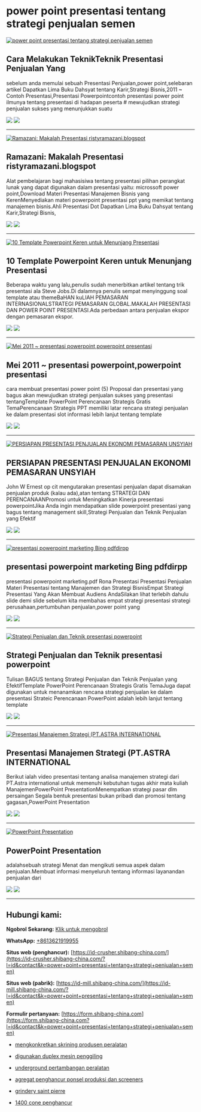 # power point presentasi tentang strategi penjualan semen

<a href="https://swt.shibang-china.com/?l=id&img&k=power+point+presentasi+tentang+strategi+penjualan+semen" target="_blank">![power point presentasi tentang strategi penjualan semen](http://static.shibang-china.com/all-800x300/807.jpg)</a>

## Cara Melakukan TeknikTeknik Presentasi Penjualan Yang
sebelum anda memulai sebuah Presentasi Penjualan,power point,selebaran artikel Dapatkan Lima Buku Dahsyat tentang Karir,Strategi Bisnis,2011 ~ Contoh Presentasi,Presentasi Powerpointcontoh presentasi power point ilmunya tentang presentasi di hadapan peserta # mewujudkan strategi penjualan sukses yang menunjukkan suatu


<a href="https://whatsapp.shibangsoft.com/WhatsApp.php" target="_blank" title="WhatsApp">![](http://static.shibang-china.com/icon/whatsapp.png)</a> <a href="https://swt.shibang-china.com/?l=id&icon&k=power+point+presentasi+tentang+strategi+penjualan+semen" target="_blank">![](http://static.shibang-china.com/icon/chat-id.png)</a>

---

<a href="https://swt.shibang-china.com/?l=id&img&k=power+point+presentasi+tentang+strategi+penjualan+semen" target="_blank">![Ramazani: Makalah Presentasi ristyramazani.blogspot](http://static.shibang-china.com/all-800x300/748.jpg)</a>

## Ramazani: Makalah Presentasi ristyramazani.blogspot
Alat pembelajaran bagi mahasisiwa tentang presentasi pilihan perangkat lunak yang dapat digunakan dalam presentasi yaitu: microssoft power point,Download Materi Presentasi Manajemen Bisnis yang KerenMenyediakan materi powerpoint presentasi ppt yang memikat tentang manajemen bisnis.Ahli Presentasi Dot Dapatkan Lima Buku Dahsyat tentang Karir,Strategi Bisnis,


<a href="https://whatsapp.shibangsoft.com/WhatsApp.php" target="_blank" title="WhatsApp">![](http://static.shibang-china.com/icon/whatsapp.png)</a> <a href="https://swt.shibang-china.com/?l=id&icon&k=power+point+presentasi+tentang+strategi+penjualan+semen" target="_blank">![](http://static.shibang-china.com/icon/chat-id.png)</a>

---

<a href="https://swt.shibang-china.com/?l=id&img&k=power+point+presentasi+tentang+strategi+penjualan+semen" target="_blank">![10 Template Powerpoint Keren untuk Menunjang Presentasi](http://static.shibang-china.com/all-800x300/1168.jpg)</a>

## 10 Template Powerpoint Keren untuk Menunjang Presentasi
Beberapa waktu yang lalu,penulis sudah menerbitkan artikel tentang trik presentasi ala Steve Jobs.Di dalamnya penulis sempat menyinggung soal template atau themeBaHAN kuLIAH PEMASARAN INTERNASIONALSTRATEGI PEMASARAN GLOBAL.MAKALAH PRESENTASI DAN POWER POINT PRESENTASI.Ada perbedaan antara penjualan ekspor dengan pemasaran ekspor.


<a href="https://whatsapp.shibangsoft.com/WhatsApp.php" target="_blank" title="WhatsApp">![](http://static.shibang-china.com/icon/whatsapp.png)</a> <a href="https://swt.shibang-china.com/?l=id&icon&k=power+point+presentasi+tentang+strategi+penjualan+semen" target="_blank">![](http://static.shibang-china.com/icon/chat-id.png)</a>

---

<a href="https://swt.shibang-china.com/?l=id&img&k=power+point+presentasi+tentang+strategi+penjualan+semen" target="_blank">![Mei 2011 ~ presentasi powerpoint,powerpoint presentasi](http://static.shibang-china.com/all-800x300/796.jpg)</a>

## Mei 2011 ~ presentasi powerpoint,powerpoint presentasi
cara membuat presentasi power point (5) Proposal dan presentasi yang bagus akan mewujudkan strategi penjualan sukses yang presentasi tentangTemplate PowerPoint Perencanaan Strategis Gratis TemaPerencanaan Strategis PPT memiliki latar rencana strategi penjualan ke dalam presentasi slot informasi lebih lanjut tentang template


<a href="https://whatsapp.shibangsoft.com/WhatsApp.php" target="_blank" title="WhatsApp">![](http://static.shibang-china.com/icon/whatsapp.png)</a> <a href="https://swt.shibang-china.com/?l=id&icon&k=power+point+presentasi+tentang+strategi+penjualan+semen" target="_blank">![](http://static.shibang-china.com/icon/chat-id.png)</a>

---

<a href="https://swt.shibang-china.com/?l=id&img&k=power+point+presentasi+tentang+strategi+penjualan+semen" target="_blank">![PERSIAPAN PRESENTASI PENJUALAN EKONOMI PEMASARAN UNSYIAH](http://static.shibang-china.com/all-800x300/1412.jpg)</a>

## PERSIAPAN PRESENTASI PENJUALAN EKONOMI PEMASARAN UNSYIAH
John W Ernest op cit mengutarakan presentasi penjualan dapat disamakan penjualan produk (kalau ada),atan tentang STRATEGI DAN PERENCANAANPromosi untuk Meningkatkan Kinerja presentasi powerpointJika Anda ingin mendapatkan slide powerpoint presentasi yang bagus tentang management skill,Strategi Penjualan dan Teknik Penjualan yang Efektif


<a href="https://whatsapp.shibangsoft.com/WhatsApp.php" target="_blank" title="WhatsApp">![](http://static.shibang-china.com/icon/whatsapp.png)</a> <a href="https://swt.shibang-china.com/?l=id&icon&k=power+point+presentasi+tentang+strategi+penjualan+semen" target="_blank">![](http://static.shibang-china.com/icon/chat-id.png)</a>

---

<a href="https://swt.shibang-china.com/?l=id&img&k=power+point+presentasi+tentang+strategi+penjualan+semen" target="_blank">![presentasi powerpoint marketing Bing pdfdirpp](http://static.shibang-china.com/all-800x300/1331.jpg)</a>

## presentasi powerpoint marketing Bing pdfdirpp
presentasi powerpoint marketing.pdf Rona Presentasi Presentasi Penjualan Materi Presentasi tentang Manajemen dan Strategi BisnisEmpat Strategi Presentasi Yang Akan Membuat Audiens AndaSilakan lihat terlebih dahulu slide demi slide sebelum kita membahas empat strategi presentasi strategi perusahaan,pertumbuhan penjualan,power point yang


<a href="https://whatsapp.shibangsoft.com/WhatsApp.php" target="_blank" title="WhatsApp">![](http://static.shibang-china.com/icon/whatsapp.png)</a> <a href="https://swt.shibang-china.com/?l=id&icon&k=power+point+presentasi+tentang+strategi+penjualan+semen" target="_blank">![](http://static.shibang-china.com/icon/chat-id.png)</a>

---

<a href="https://swt.shibang-china.com/?l=id&img&k=power+point+presentasi+tentang+strategi+penjualan+semen" target="_blank">![Strategi Penjualan dan Teknik presentasi powerpoint](http://static.shibang-china.com/all-800x300/466.jpg)</a>

## Strategi Penjualan dan Teknik presentasi powerpoint
Tulisan BAGUS tentang Strategi Penjualan dan Teknik Penjualan yang EfektifTemplate PowerPoint Perencanaan Strategis Gratis TemaJuga dapat digunakan untuk menanamkan rencana strategi penjualan ke dalam presentasi Strateic Perencanaan PowerPoint adalah lebih lanjut tentang template


<a href="https://whatsapp.shibangsoft.com/WhatsApp.php" target="_blank" title="WhatsApp">![](http://static.shibang-china.com/icon/whatsapp.png)</a> <a href="https://swt.shibang-china.com/?l=id&icon&k=power+point+presentasi+tentang+strategi+penjualan+semen" target="_blank">![](http://static.shibang-china.com/icon/chat-id.png)</a>

---

<a href="https://swt.shibang-china.com/?l=id&img&k=power+point+presentasi+tentang+strategi+penjualan+semen" target="_blank">![Presentasi Manajemen Strategi (PT.ASTRA INTERNATIONAL](http://static.shibang-china.com/all-800x300/989.jpg)</a>

## Presentasi Manajemen Strategi (PT.ASTRA INTERNATIONAL
Berikut ialah video presentasi tentang analisa manajemen strategi dari PT.Astra international untuk memenuhi kebutuhan tugas akhir mata kuliah ManajemenPowerPoint PresentationMenempatkan strategi pasar dlm persaingan Segala bentuk presentasi bukan pribadi dan promosi tentang gagasan,PowerPoint Presentation


<a href="https://whatsapp.shibangsoft.com/WhatsApp.php" target="_blank" title="WhatsApp">![](http://static.shibang-china.com/icon/whatsapp.png)</a> <a href="https://swt.shibang-china.com/?l=id&icon&k=power+point+presentasi+tentang+strategi+penjualan+semen" target="_blank">![](http://static.shibang-china.com/icon/chat-id.png)</a>

---

<a href="https://swt.shibang-china.com/?l=id&img&k=power+point+presentasi+tentang+strategi+penjualan+semen" target="_blank">![PowerPoint Presentation](http://static.shibang-china.com/all-800x300/402.jpg)</a>

## PowerPoint Presentation
adalahsebuah strategi Menat dan mengikuti semua aspek dalam penjualan.Membuat informasi menyeluruh tentang informasi layanandan penjualan dari

<a href="https://whatsapp.shibangsoft.com/WhatsApp.php" target="_blank" title="WhatsApp">![](http://static.shibang-china.com/icon/whatsapp.png)</a> <a href="https://swt.shibang-china.com/?l=id&icon&k=power+point+presentasi+tentang+strategi+penjualan+semen" target="_blank">![](http://static.shibang-china.com/icon/chat-id.png)</a>

---
## Hubungi kami:

**Ngobrol Sekarang:** [Klik untuk mengobrol](https://swt.shibang-china.com?l=id&contact&k=power+point+presentasi+tentang+strategi+penjualan+semen)

**WhatsApp:**  [+8613621919955](https://whatsapp.shibangsoft.com/WhatsApp.php)

**Situs web (penghancur):** [https://id-crusher.shibang-china.com/](https://id-crusher.shibang-china.com/?l=id&contact&k=power+point+presentasi+tentang+strategi+penjualan+semen)

**Situs web (pabrik):** [https://id-mill.shibang-china.com/](https://id-mill.shibang-china.com/?l=id&contact&k=power+point+presentasi+tentang+strategi+penjualan+semen)

**Formulir pertanyaan:** [https://form.shibang-china.com](https://form.shibang-china.com?l=id&contact&k=power+point+presentasi+tentang+strategi+penjualan+semen)

* [mengkonkretkan skrining produsen peralatan](../32/mengkonkretkan%20skrining%20produsen%20peralatan.md)

* [digunakan duplex mesin penggiling](../33/digunakan%20duplex%20mesin%20penggiling.md)

* [underground pertambangan peralatan](../38/underground%20pertambangan%20peralatan.md)

* [agregat penghancur ponsel produksi dan screeners](../31/agregat%20penghancur%20ponsel%20produksi%20dan%20screeners.md)

* [grindery saint pierre](../39/grindery%20saint%20pierre.md)

* [1400 cone penghancur](../33/1400%20cone%20penghancur.md)